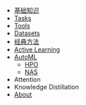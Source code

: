 - [基础知识](/基础知识)
- [Tasks](/Tasks_Summary)
- [Tools](/Tools)
- [Datasets](Datasets)
- [经典方法](/Classic_Algos)
- [Active Learning](/Active_Learning_Summary)
- [AutoML](/AutoML)
  - [HPO](/HPO)
  - [NAS](/NAS)
- Attention
- Knowledge Distillation
- [About](/about.md)



